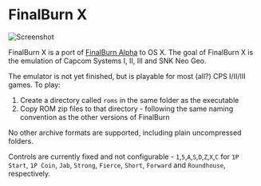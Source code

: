 FinalBurn X
===========

![Screenshot](http://i.imgur.com/rOq1C8M.png "Screenshot")

FinalBurn X is a port of [FinalBurn Alpha][1] to OS X. The goal of FinalBurn X is the emulation of Capcom Systems I, II, III and SNK Neo Geo.

The emulator is not yet finished, but is playable for most (all?) CPS I/II/III games. To play:

1. Create a directory called `roms` in the same folder as the executable
2. Copy ROM zip files to that directory - following the same naming convention as the other versions of FinalBurn

No other archive formats are supported, including plain uncompressed folders.

Controls are currently fixed and not configurable - `1`,`5`,`A`,`S`,`D`,`Z`,`X`,`C` for `1P Start`, `1P Coin`, `Jab`, `Strong`, `Fierce`, `Short`, `Forward` and `Roundhouse`, respectively.

[1]: http://www.barryharris.me.uk/fba.php
